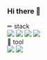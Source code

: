 ### Hi there 👋

<!--
**gitPrintln/gitPrintln** is a ✨ _special_ ✨ repository because its `README.md` (this file) appears on your GitHub profile.

Here are some ideas to get you started:

- 🔭 I’m currently working on ...
- 🌱 I’m currently learning ...
- 👯 I’m looking to collaborate on ...
- 🤔 I’m looking for help with ...
- 💬 Ask me about ...
- 📫 How to reach me: ...
- 😄 Pronouns: ...
- ⚡ Fun fact: ...
-->

<div>
  <div>✏ stack</div>
       <img src="https://img.shields.io/badge/SpringBoot-6DB33F?style=flat&logo=SpringBoot&logoColor=white"/>
       <img src="https://img.shields.io/badge/Thymeleaf-005F0F?style=flat&logo=Thymeleaf&logoColor=white"/>
       <img src="https://img.shields.io/badge/Oracle-F80000?style=flat&logo=Oracle&logoColor=white"/>
       <img src="https://img.shields.io/badge/JavaScript-F7DF1E?style=flat&logo=JavaScript&logoColor=white"/>
</div>

<div>
  <div>🔧 tool</div>
       <img src="https://img.shields.io/badge/EclipseIDE-2C2255?style=flat&logo=EclipseIDE&logoColor=white"/>
       <img src="https://img.shields.io/badge/GitHub-181717?style=flat&logo=GitHub&logoColor=white"/>
</div>

